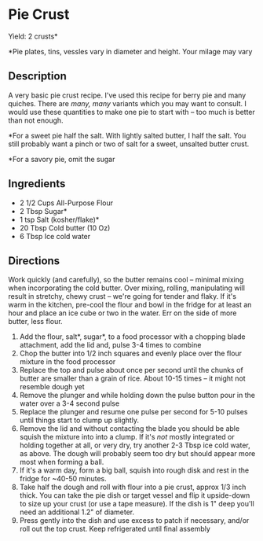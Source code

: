 # Pie Crust
Yield: 2 crusts*

\*Pie plates, tins, vessles vary in diameter and height. Your milage may vary

## Description
A very basic pie crust recipe.  I've
used this recipe for berry pie and many quiches. 
There are *many, many* variants which you may want to
consult.  I would use these quantities to make one pie to start with – too much is better than not enough. 

\*For a sweet pie half the salt. With lightly salted butter, I half the salt. You still probably want a pinch or two of salt
for a sweet, unsalted butter crust. 

\*For a savory pie, omit the sugar

## Ingredients
- 2 1/2 Cups All-Purpose Flour
- 2 Tbsp Sugar*
- 1 tsp Salt (kosher/flake)*
- 20 Tbsp Cold butter (10 Oz)
- 6 Tbsp Ice cold water

## Directions
Work quickly (and carefully), so the butter remains
cool – minimal mixing when incorporating the
cold butter. Over mixing, rolling, manipulating
will result in stretchy, chewy crust – we're going for tender
and flaky. If it's warm in the kitchen, pre-cool the flour and 
bowl in the fridge for at least an hour and place an ice cube
or two in the water. Err on the side of more butter, less flour.

1. Add the flour, salt*, sugar*, to a food processor with 
a chopping blade attachment, add the lid and,
pulse 3-4 times to combine 
1. Chop the butter into 1/2 inch squares and evenly place over
the flour mixture in the food processor 
1. Replace the top and pulse about once per second until the 
chunks of butter are smaller than a grain of rice.  About 10-15
times – it might not resemble dough yet
1. Remove the plunger and while holding down the pulse button 
pour in the water over a 3-4 second pulse
1. Replace the plunger and resume one pulse per second
for 5-10 pulses until things start to clump up slightly. 
1. Remove the lid and without contacting the blade you should
be able squish the mixture into into a clump. 
If it's *not* mostly integrated or holding together at all, 
or very dry, try another 2-3 Tbsp ice cold water,
as above.  The dough will probably seem too dry but should 
appear more most when forming a ball. 
1. If it's a warm day, form a big ball, squish into rough
disk and rest in the fridge for ~40-50 minutes. 
1. Take half the dough and roll with flour into a pie crust, 
approx 1/3 inch thick. You can take the pie dish or target 
vessel and flip it upside-down to size up your crust 
(or use a tape measure).  If the dish is 1" deep you'll need
an additional 1.2" of diameter. 
1. Press gently into the dish and use excess to patch if necessary, and/or roll out the top crust. Keep refrigerated until final assembly


